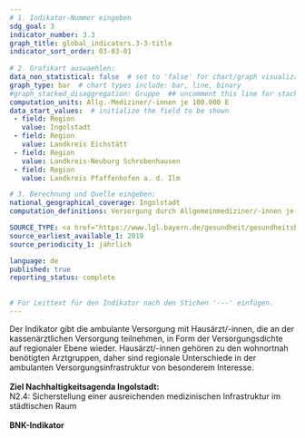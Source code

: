 ```yaml
---
# 1. Indikator-Nummer eingeben 
sdg_goal: 3 
indicator_number: 3.3
graph_title: global_indicators.3-3-title
indicator_sort_order: 03-03-01
 
# 2. Grafikart auswaehlen: 
data_non_statistical: false  # set to 'false' for chart/graph visualization 
graph_type: bar  # chart types include: bar, line, binary 
#graph_stacked_disaggregation: Gruppe  ## uncomment this line for stacked bars. eplace 'Geschlecht' with the field of aggregation. 
computation_units: Allg.-Mediziner/-innen je 100.000 E
data_start_values:  # initialize the field to be shown  
 - field: Region 
   value: Ingolstadt 
 - field: Region 
   value: Landkreis Eichstätt
 - field: Region 
   value: Landkreis-Neuburg Schrobenhausen 
 - field: Region 
   value: Landkreis Pfaffenhofen a. d. Ilm

# 3. Berechnung und Quelle eingeben: 
national_geographical_coverage: Ingolstadt 
computation_definitions: Versorgung durch Allgemeinmediziner/-innen je 100.000 EW

SOURCE_TYPE: <a href="https://www.lgl.bayern.de/gesundheit/gesundheitsberichterstattung/gesundheitsatlas/ia_report/atlas.html">Gesundheitsatlas Bayern</a> # data source  
source_earliest_available_1: 2019
source_periodicity_1: jährlich

language: de   
published: true 
reporting_status: complete
 
 
# Für Leittext für den Indikator nach den Stichen '---' einfügen. 
---
```

Der Indikator gibt die ambulante Versorgung mit Hausärzt/-innen, die an der kassenärztlichen Versorgung teilnehmen, in Form der Versorgungsdichte auf regionaler Ebene wieder. Hausärzt/-innen gehören zu den wohnortnah benötigten Arztgruppen, daher sind regionale Unterschiede in der ambulanten Versorgungsinfrastruktur von besonderem Interesse.<br>
<br>
<b>Ziel Nachhaltigkeitsagenda Ingolstadt:</b><br>
N2.4: Sicherstellung einer ausreichenden medizinischen Infrastruktur im städtischen Raum<br>
<br>
<b>BNK-Indikator</b>
